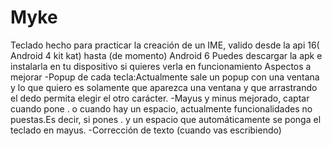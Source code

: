 # Myke
Teclado hecho para practicar la creación de un IME, valido desde la api 16( Android 4 kit kat) hasta (de momento) Android 6
Puedes descargar la apk e instalarla en tu dispositivo si quieres verla en funcionamiento
Aspectos a mejorar 
  -Popup de cada tecla:Actualmente sale un popup con una ventana y lo que quiero es solamente que aparezca una ventana y que arrastrando el dedo permita elegir el otro carácter.
  -Mayus y minus mejorado, captar cuando pone . o cuando hay un espacio, actualmente funcionalidades no puestas.Es decir, si pones . y un espacio que automáticamente se ponga el teclado en mayus.
  -Corrección de texto (cuando vas escribiendo)

